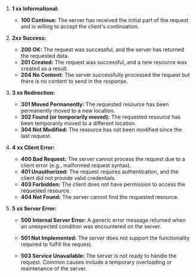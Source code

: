 

1. **1 xx Informational:**
   - **100 Continue:** The server has received the initial part of the request and is willing to accept the client's continuation.

2. **2xx Success:**
   - **200 OK:** The request was successful, and the server has returned the requested data.
   - **201 Created:** The request was successful, and a new resource was created as a result.
   - **204 No Content:** The server successfully processed the request but there is no content to send in the response.

3. **3 xx Redirection:**
   - **301 Moved Permanently:** The requested resource has been permanently moved to a new location.
   - **302 Found (or temporarily moved):** The requested resource has been temporarily moved to a different location.
   - **304 Not Modified:** The resource has not been modified since the last request.

4. **4 xx Client Error:**
   - **400 Bad Request:** The server cannot process the request due to a client error (e.g., malformed request syntax).
   - **401 Unauthorized:** The request requires authentication, and the client did not provide valid credentials.
   - **403 Forbidden:** The client does not have permission to access the requested resource.
   - **404 Not Found:** The server cannot find the requested resource.

5. **5 xx Server Error:**

   - **500 Internal Server Error:** A generic error message returned when an unexpected condition was encountered on the server.

   - **501 Not Implemented:** The server does not support the functionality required to fulfill the request.

   - **503 Service Unavailable:** The server is not ready to handle the request. Common causes include a temporary overloading or maintenance of the server.


